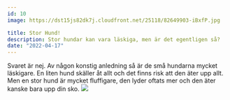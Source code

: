 ```yaml
---
id: 10
image: https://dst15js82dk7j.cloudfront.net/25118/82649903-iBxfP.jpg

title: Stor Hund!
description: Stor hundar kan vara läskiga, men är det egentligen så?
date: "2022-04-17"
--- 
```

Svaret är nej. Av någon konstig anledning så är de små hundarna mycket läskigare. En liten hund skäller åt allt och det finns risk att den äter upp allt. Men en stor hund är mycket fluffigare, den lyder oftats mer och den äter kanske bara upp din sko.
<img src="https://img-comment-fun.9cache.com/media/ax80XM/aGK9NrpR_700w_0.jpg" class="w-80"> 